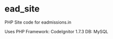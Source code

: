 ead_site
========

PHP Site code for eadmissions.in

Uses PHP
Framework: CodeIgnitor 1.7.3
DB: MySQL
